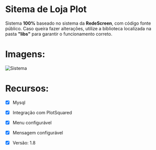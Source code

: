 # Sitema de Loja Plot

Sistema __100%__ baseado no sistema da __RedeScreen__, com código fonte público. Caso queira fazer alterações, utilize a biblioteca localizada na pasta __"libs"__ para garantir o funcionamento correto.

# Imagens:

![Sistema](https://i.imgur.com/PPJZEUb.png)



# Recursos:

 - [x] Mysql
 
- [x] Integração com PlotSquared 
 
- [x] Menu configurável 
 
- [x] Mensagem configurável  

- [x] Versão: 1.8 
 


 
